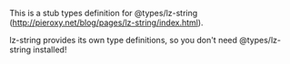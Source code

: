 This is a stub types definition for @types/lz-string (http://pieroxy.net/blog/pages/lz-string/index.html).

lz-string provides its own type definitions, so you don't need @types/lz-string installed!
